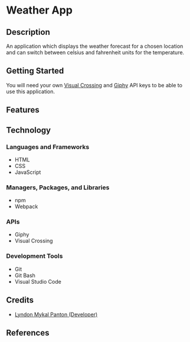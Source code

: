# Weather App

## Description

An application which displays the weather forecast for a chosen location and can
switch between celsius and fahrenheit units for the temperature.

## Getting Started

You will need your own [Visual Crossing](https://www.visualcrossing.com/) and
[Giphy](https://developers.giphy.com/) API keys to be able to use this
application.

## Features

## Technology

### Languages and Frameworks

- HTML
- CSS
- JavaScript

### Managers, Packages, and Libraries

- npm
- Webpack

### APIs

- Giphy
- Visual Crossing

### Development Tools

- Git
- Git Bash
- Visual Studio Code

## Credits

- [Lyndon Mykal Panton (Developer)](https://github.com/lyndonpanton)

## References
